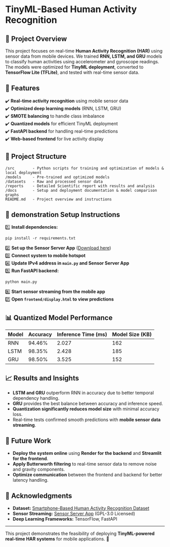 # TinyML-Based Human Activity Recognition  

## 📌 Project Overview  
This project focuses on real-time **Human Activity Recognition (HAR)** using sensor data from mobile devices. We trained **RNN, LSTM, and GRU** models to classify human activities using accelerometer and gyroscope readings. The models were optimized for **TinyML deployment**, converted to **TensorFlow Lite (TFLite)**, and tested with real-time sensor data.  

## 🚀 Features  
✔️ **Real-time activity recognition** using mobile sensor data  
✔️ **Optimized deep learning models** (RNN, LSTM, GRU)  
✔️ **SMOTE balancing** to handle class imbalance  
✔️ **Quantized models** for efficient TinyML deployment  
✔️ **FastAPI backend** for handling real-time predictions  
✔️ **Web-based frontend** for live activity display  

## 📂 Project Structure  
```
/src        - Python scripts for training and optimization of models & local deployment
/models     - Pre-trained and optimized models  
/datasets   - Raw and processed sensor data  
/reports    - Detailed Scientific report with results and analysis  
/docs       - Setup and deployment documentation & model comparison graphs 
README.md   - Project overview and instructions  
```

## 🔧 demonstration Setup Instructions  
1️⃣ **Install dependencies:**  
```
pip install -r requirements.txt
```
2️⃣ **Set up the Sensor Server App** ([Download here](https://github.com/umer0586/SensorServer))  
3️⃣ **Connect system to mobile hotspot**  
4️⃣ **Update IPv4 address in `main.py` and Sensor Server App**  
5️⃣ **Run FastAPI backend:**  
```
python main.py
```
6️⃣ **Start sensor streaming from the mobile app**  
7️⃣ **Open `frontend/display.html` to view predictions**  

## 📊 Quantized Model Performance  
| Model | Accuracy | Inference Time (ms) | Model Size (KB) |
|--------|----------|------------------|--------------|
| RNN  | 94.46%  | 2.027  | 162  |
| LSTM | 98.35%  | 2.428  | 185  |
| GRU  | 98.50%  | 3.525  | 152  |

## 📈 Results and Insights  
- **LSTM and GRU** outperform RNN in accuracy due to better temporal dependency handling.  
- **GRU** provides the best balance between accuracy and inference speed.  
- **Quantization significantly reduces model size** with minimal accuracy loss.  
- Real-time tests confirmed smooth predictions with **mobile sensor data streaming**.  

## 🔮 Future Work  
- **Deploy the system online** using **Render for the backend** and **Streamlit for the frontend**.  
- **Apply Butterworth filtering** to real-time sensor data to remove noise and gravity components.  
- **Optimize communication** between the frontend and backend for better latency handling.  

## 📝 Acknowledgments  
- **Dataset:** [Smartphone-Based Human Activity Recognition Dataset](https://archive.ics.uci.edu/ml/datasets/Human+Activity+Recognition+Using+Smartphones)  
- **Sensor Streaming:** [Sensor Server App](https://github.com/umer0586/SensorServer) (GPL-3.0 Licensed)  
- **Deep Learning Frameworks:** TensorFlow, FastAPI  

---
This project demonstrates the feasibility of deploying **TinyML-powered real-time HAR systems** for mobile applications. 🚀  
